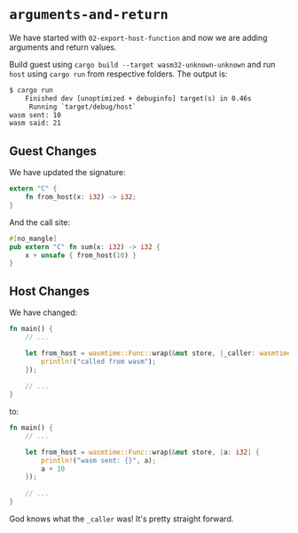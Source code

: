 # `arguments-and-return`

We have started with `02-export-host-function` and now we are adding arguments and return values.

Build guest using `cargo build --target wasm32-unknown-unknown` and run `host` using `cargo run` from respective 
folders. The output is:

```txt
$ cargo run
    Finished dev [unoptimized + debuginfo] target(s) in 0.46s
     Running `target/debug/host`
wasm sent: 10
wasm said: 21
```

## Guest Changes

We have updated the signature:

```rust
extern "C" {
    fn from_host(x: i32) -> i32;
}
```

And the call site:

```rust
#[no_mangle]
pub extern "C" fn sum(x: i32) -> i32 {
    x + unsafe { from_host(10) }
}
```

## Host Changes

We have changed:

```rust
fn main() {
    // ...

    let from_host = wasmtime::Func::wrap(&mut store, |_caller: wasmtime::Caller<'_, ()>| {
        println!("called from wasm");
    });
    
    // ...
}
```

to:

```rust
fn main() {
    // ...

    let from_host = wasmtime::Func::wrap(&mut store, |a: i32| {
        println!("wasm sent: {}", a);
        a + 10
    });
    
    // ...
}
```

God knows what the `_caller` was! It's pretty straight forward.
